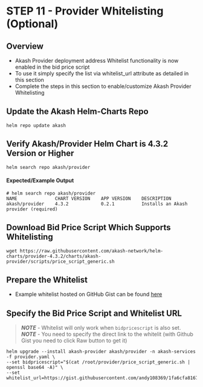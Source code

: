 # STEP 11 - Provider Whitelisting (Optional)

## Overview

* Akash Provider deployment address Whitelist functionality is now enabled in the bid price script
* To use it simply specify the list via whitelist\_url attribute as detailed in this section
* Complete the steps in this section to enable/customize Akash Provider Whitelisting

## Update the Akash Helm-Charts Repo

```
helm repo update akash
```

## Verify Akash/Provider Helm Chart is 4.3.2 Version or Higher

```
helm search repo akash/provider
```

#### Expected/Example Output

```
# helm search repo akash/provider
NAME              CHART VERSION    APP VERSION    DESCRIPTION                          
akash/provider    4.3.2            0.2.1          Installs an Akash provider (required)
```

## Download Bid Price Script Which Supports Whitelisting

```
wget https://raw.githubusercontent.com/akash-network/helm-charts/provider-4.3.2/charts/akash-provider/scripts/price_script_generic.sh
```

## Prepare the Whitelist

* Example whitelist hosted on GitHub Gist can be found [here](https://gist.github.com/andy108369/1fa6cfa81674bce438a450d6c14395ea)

## Specify the Bid Price Script and Whitelist URL

> _**NOTE**_ - Whitelist will only work when `bidpricescript` is also set.  
> _**NOTE**_ - You need to specify the direct link to the whitelit (with Github Gist you need to click Raw button to get it)

```
helm upgrade --install akash-provider akash/provider -n akash-services -f provider.yaml \
--set bidpricescript="$(cat /root/provider/price_script_generic.sh | openssl base64 -A)" \
--set whitelist_url=https://gist.githubusercontent.com/andy108369/1fa6cfa81674bce438a450d6c14395ea/raw/9181887be8e3e019b58e5dc8e7fce4ae0a66eeec/whitelist.txt
```
